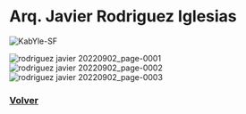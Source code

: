 # Arq. Javier Rodriguez Iglesias 
![KabYle-SF](https://user-images.githubusercontent.com/111294790/187100558-d07319f4-8f4d-4088-89e4-661ec5549d7a.png)

![rodriguez javier 20220902_page-0001](https://user-images.githubusercontent.com/111294790/188350291-59728a23-b63b-44f5-955e-65fd073422b5.jpg)
![rodriguez javier 20220902_page-0002](https://user-images.githubusercontent.com/111294790/188350296-b9726ddd-34c1-4632-88ef-082adabd16a4.jpg)
![rodriguez javier 20220902_page-0003](https://user-images.githubusercontent.com/111294790/188350304-8cdab92a-27ca-4049-80ab-5af58934a2f7.jpg)


### [Volver](./QuienesSomos.md)
